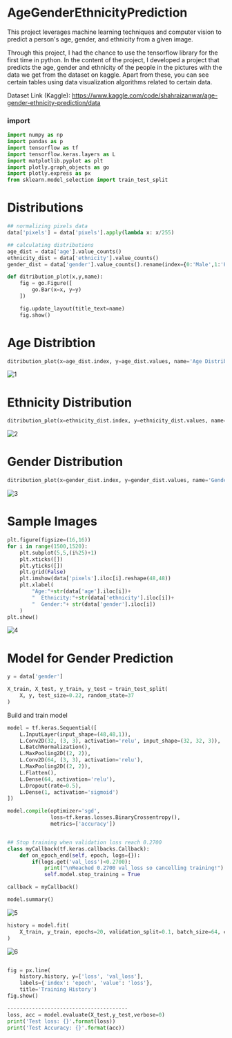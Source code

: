 # AgeGenderEthnicityPrediction
This project leverages machine learning techniques and computer vision to predict a person's age, gender, and ethnicity from a given image.

Through this project, I had the chance to use the tensorflow library for the first time in python.
In the content of the project, I developed a project that predicts the age, gender and ethnicity of the people in the pictures with the data we get from the dataset on kaggle. Apart from these, you can see certain tables using data visualization algorithms related to certain data.

Dataset Link (Kaggle): https://www.kaggle.com/code/shahraizanwar/age-gender-ethnicity-prediction/data

### import

```Python
import numpy as np
import pandas as p
import tensorflow as tf
import tensorflow.keras.layers as L
import matplotlib.pyplot as plt
import plotly.graph_objects as go
import plotly.express as px
from sklearn.model_selection import train_test_split

```

# Distributions

```Python
## normalizing pixels data
data['pixels'] = data['pixels'].apply(lambda x: x/255)

## calculating distributions
age_dist = data['age'].value_counts()
ethnicity_dist = data['ethnicity'].value_counts()
gender_dist = data['gender'].value_counts().rename(index={0:'Male',1:'Female'})

def ditribution_plot(x,y,name):
    fig = go.Figure([
        go.Bar(x=x, y=y)
    ])

    fig.update_layout(title_text=name)
    fig.show()
```

# Age Distribtion

```Python
ditribution_plot(x=age_dist.index, y=age_dist.values, name='Age Distribution')
```

![1](https://user-images.githubusercontent.com/77057546/185917615-6b876232-5949-44a6-a392-3864bc7ba24e.png)

# Ethnicity Distribution

```Python
ditribution_plot(x=ethnicity_dist.index, y=ethnicity_dist.values, name='Ethnicity Distribution')
```

![2](https://user-images.githubusercontent.com/77057546/185917904-867ac0ce-4318-4138-8d6b-2e64e716ccef.png)

# Gender Distribution

```Python
ditribution_plot(x=gender_dist.index, y=gender_dist.values, name='Gender Distribution')
```

![3](https://user-images.githubusercontent.com/77057546/185918262-b82e64cd-64d0-4d76-9c1b-c3fca0b602c8.png)

# Sample Images

```Python
plt.figure(figsize=(16,16))
for i in range(1500,1520):
    plt.subplot(5,5,(i%25)+1)
    plt.xticks([])
    plt.yticks([])
    plt.grid(False)
    plt.imshow(data['pixels'].iloc[i].reshape(48,48))
    plt.xlabel(
        "Age:"+str(data['age'].iloc[i])+
        "  Ethnicity:"+str(data['ethnicity'].iloc[i])+
        "  Gender:"+ str(data['gender'].iloc[i])
    )
plt.show()
```

![4](https://user-images.githubusercontent.com/77057546/185918548-85878894-356f-4b32-be00-b362c756d820.png)

# Model for Gender Prediction

```Python
y = data['gender']

X_train, X_test, y_train, y_test = train_test_split(
    X, y, test_size=0.22, random_state=37
)
```

Build and train model

```Python
model = tf.keras.Sequential([
    L.InputLayer(input_shape=(48,48,1)),
    L.Conv2D(32, (3, 3), activation='relu', input_shape=(32, 32, 3)),
    L.BatchNormalization(),
    L.MaxPooling2D((2, 2)),
    L.Conv2D(64, (3, 3), activation='relu'),
    L.MaxPooling2D((2, 2)),
    L.Flatten(),
    L.Dense(64, activation='relu'),
    L.Dropout(rate=0.5),
    L.Dense(1, activation='sigmoid')
])

model.compile(optimizer='sgd',
              loss=tf.keras.losses.BinaryCrossentropy(),
              metrics=['accuracy'])


## Stop training when validation loss reach 0.2700
class myCallback(tf.keras.callbacks.Callback):
    def on_epoch_end(self, epoch, logs={}):
        if(logs.get('val_loss')<0.2700):
            print("\nReached 0.2700 val_loss so cancelling training!")
            self.model.stop_training = True

callback = myCallback()

model.summary()
```

![5](https://user-images.githubusercontent.com/77057546/185919263-50cf3493-cd6d-41e8-822f-d3bd72ba81a1.png)

```Python
history = model.fit(
    X_train, y_train, epochs=20, validation_split=0.1, batch_size=64, callbacks=[callback]
)
```

![6](https://user-images.githubusercontent.com/77057546/185919471-e7f1c1ea-899b-4814-a822-36fe7287ba17.png)

```Python

fig = px.line(
    history.history, y=['loss', 'val_loss'],
    labels={'index': 'epoch', 'value': 'loss'},
    title='Training History')
fig.show()

---------------------------------------
loss, acc = model.evaluate(X_test,y_test,verbose=0)
print('Test loss: {}'.format(loss))
print('Test Accuracy: {}'.format(acc))

```
